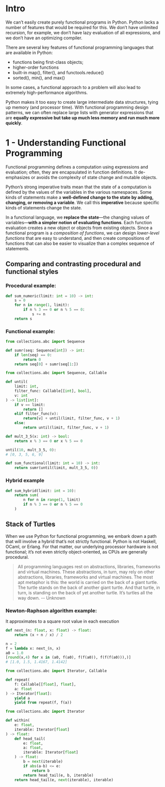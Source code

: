 # Intro
We can’t easily create purely functional programs in Python. Python lacks a number of features that would be required for this. We don’t have unlimited recursion, for example, we don’t have lazy evaluation of all expressions, and we don’t have an optimizing compiler.

There are several key features of functional programming languages that are available in Python:
- functions being first-class objects;
- higher-order functions
- built-in map(), filter(), and functools.reduce()
- sorted(), min(), and max()

In some cases, a functional approach to a problem will also lead to extremely high-performance algorithms.

Python makes it too easy to create large intermediate data structures, tying up memory (and processor time). With functional programming design patterns, we can often replace large lists with generator expressions that are **equally expressive but take up much less memory and run much more quickly**.

# 1 - Understanding Functional Programming

Functional programming defines a computation using expressions and evaluation; often, they are encapsulated in function definitions. It de-emphasizes or avoids the complexity of state change and mutable objects.

Python’s strong imperative traits mean that the state of a computation is defined by the values of the variables in the various namespaces. Some kinds of statements make a **well-defined change to the state by adding, changing, or removing a variable**. We call this **imperative** because specific kinds of statements change the state.

In a functional language, we **replace the state**—the changing values of variables—**with a simpler notion of evaluating functions**. Each function evaluation creates a new object or objects from existing objects. Since a functional program is a *composition of functions*, we can design *lower-level functions* that are easy to understand, and then create compositions of functions that can also be easier to visualize than a complex sequence of statements.

## Comparing and contrasting procedural and functional styles

### Procedural example:
```python
def sum_numeric(limit: int = 10) -> int:
	s = 0
	for n in range(1, limit):
		if n % 3 == 0 or n % 5 == 0:
			s += n
	return s
```

### Functional example:
```python
from collections.abc import Sequence

def sumr(seq: Sequence[int]) -> int:
	if len(seq) == 0:
		return 0
	return seq[0] + sumr(seq[1:])	
```

```python
from collections.abc import Sequence, Callable

def until(
	limit: int,
	filter_func: Callable[[int], bool],
	v: int
) -> list[int]:
	if v == limit:
		return []
	elif filter_func(v):
		return[v] + until(limit, filter_func, v + 1)
	else:
		return until(limit, filter_func, v + 1)
```

```python
def mult_3_5(x: int) -> bool:
	return x % 3 == 0 or x % 5 == 0
```

```python
until(10, mult_3_5, 0):
# [0, 3, 5, 6, 9]

def sum_functional(limit: int = 10) -> int:
	return sumr(until(limit, mult_3_5, 0))
```

### Hybrid example
```python
def sum_hybrid(limit: int = 10):
	return sum(
		n for n in range(1, limit)
		if n % 3 == 0 or n % 5 == 0
	)
```

## Stack of Turtles

When we use Python for functional programming, we embark down a path that will involve a hybrid that’s not strictly functional. Python is not Haskell, OCaml, or Erlang. For that matter, our underlying processor hardware is not functional; it’s not even strictly object-oriented, as CPUs are generally procedural.

> All programming languages rest on abstractions, libraries, frameworks and virtual machines. These abstractions, in turn, may rely on other abstractions, libraries, frameworks and virtual machines. The most apt metaphor is this: the world is carried on the back of a giant turtle. The turtle stands on the back of another giant turtle. And that turtle, in turn, is standing on the back of yet another turtle.
> It’s turtles all the way down.
> -- Unknown

### Newton-Raphson algorithm example:
It approximates to a square root value in each execution
```python
def next_(n: float, x: float) -> float:
	return (x + n / x) / 2
```

```python
n = 2
f = lambda x: next_(n, x)
a0 = 1.0
[round(x,4) for x in (a0, f(a0), f(f(a0)), f(f(f(a0))),)]
# [1.0, 1.5, 1.4167, 1.4142]
```

```python
from collections.abc import Iterator, Callable

def repeat(
	f: Callable[[float], float],
	a: float
) -> Iterator[float]:
	yield a
	yield from repeat(f, f(a))
```

```python
from collections.abc import Iterator

def within(
	e: float,
	iterable: Iterator[float]
) -> float:
	def head_tail(
		e: float,
		a: float,
		iterable: Iterator[float]
	) -> float:
		b = next(iterable)
		if abs(a-b) <= e:
			return b
		return head_tail(e, b, iterable)
	return head_tail(e, next(iterable), iterable)
```

```python

```
<!--stackedit_data:
eyJoaXN0b3J5IjpbLTEwMDA5MDM0NDddfQ==
-->
